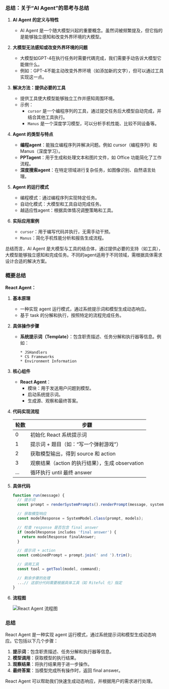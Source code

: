 ### 总结：关于“AI Agent”的思考与总结

1. **AI Agent 的定义与特性**  
   - AI Agent 是一个随大模型兴起的重要概念。虽然词被频繁提及，但它指的是能够独立感知和改变外界环境的大模型。

2. **大模型无法感知或改变外界环境的问题**  
   - 大模型如GPT-4在执行任务时需要代碼完成，我们需要手动告诉大模型它能做什么。
   - 例如：GPT-4不能主动改变外界环境（如添加新的文字），但可以通过工具实现这一点。

3. **解决方法：提供必要的工具**  
   - 提供工具使大模型能够独立工作并感知周围环境。
   - 示例：
     - `cursor` 是一个编程序列的工具，通过提交任务后大模型自动完成，并结合其他工具执行。
     - `Manus` 是一个深度学习模型，可以分析手机性能、比较不同设备等。

4. **Agent 的类型与特点**  
   - **编程agent**：能独立编程序列并解决问题。例如 cursor（编程序列）和 Manus（深度学习）。
   - **PPTagent**：用于生成和处理文本和图片文件，如 Office 功能简化了工作流程。
   - **深度搜索agent**：在特定领域进行复杂任务，如图像识别、自然语言处理。

5. **Agent 的运行模式**  
   - 编程模式：通过编程序列实现特定任务。
   - 自动化模式：大模型和工具自动完成任务。
   - 越适应性agent：根据具体情况调整策略和工具。

6. **实际应用案例**  
   - `cursor`：用于编写代码并执行，无需手动干预。
   - `Manus`：简化手机性能分析和报告生成流程。

总结而言，AI Agent 是大模型与工具的结合体，通过提供必要的支持（如工具），大模型能够独立感知和完成任务。不同的agent适用于不同领域，需根据具体需求设计合适的解决方案。

### 概要总结

**React Agent：**

1. **基本原理**
   - 一种实现 agent 运行模式，通过系统提示词和模型生成动态响应。
   - 基于 task 的分解和执行，按照特定的流程完成任务。

2. **具体操作步骤**
   - **系统提示词（Template）**：包含职责描述、任务分解和执行器等信息。例如：
     ```
     * JSHandlers
     * CS Frameworks
     * Environment Information
     ```

3. **核心组件**
   - **React Agent**：
     - 模块：用于发送用户问题到模型。
     - 启动系统提示词。
     - 生成源、观察和最终答案。

4. **代码实现流程**

   | 轮数 | 步驟                     |
   |------|--------------------------|
   | 0    | 初始化 React 系统提示词 |
   | 1    | 提示词 + 题目（如：“写一个弹射游戏”） |
   | 2    | 获取模型输出，得到 source 和 action |
   | 3    | 观察结果（action 的执行结果），生成 observation |
   | ...  | 循环执行 until 最终 answer |

5. **具体代码**

   ```javascript
   function run(message) {
     // 提示词
     const prompt = renderSystemPrompts().renderPrompt(message, systemTemplate);

     // 获取模型响应
     const modelResponse = SystemModel.class(prompt, models);

     // 检查 response 是否包含 final answer
     if (modelResponse includes 'final answer') {
       return modelResponse	finalAnswer;
     }

     // 提示词 + action
     const combinedPrompt = prompt.join(' and ').trim();

     // 调用工具
     const tool = getTool(model, command);

     // 剩余步骤的处理
     ...// 这部分代码需要根据具体工具（如 Riteful 化）指定
   }
   ```

6. **流程图**

   <img src="https://via.placeholder.com/400x300" alt="React Agent 流程图"></img>

### 总结

 React Agent 是一种实现 agent 运行模式，通过系统提示词和模型生成动态响应。它包括以下几个步骤：

1. **提示词**：包含职责描述、任务分解和执行器等信息。
2. **模型调用**：获取模型的执行结果。
3. **观察结果**：将执行结果用于进一步操作。
4. **最终答案**：当模型完成所有操作时，返回 final answer。

React Agent 可以帮助我们快速生成动态响应，并根据用户的需求进行处理。